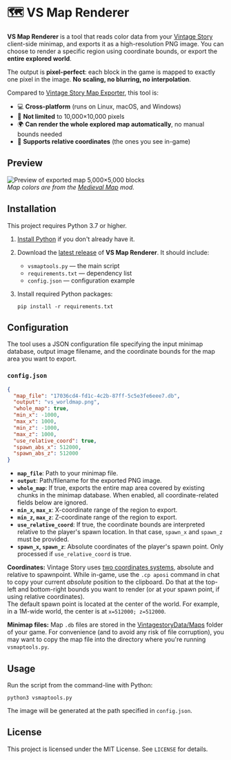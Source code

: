 # 🗺️ VS Map Renderer

**VS Map Renderer** is a tool that reads color data from your [Vintage Story](https://www.vintagestory.at/) client-side minimap, and exports it as a high-resolution PNG image. You can choose to render a specific region using coordinate bounds, or export the **entire explored world**.

The output is **pixel-perfect**: each block in the game is mapped to exactly one pixel in the image. **No scaling, no blurring, no interpolation**.

Compared to [Vintage Story Map Exporter](https://mods.vintagestory.at/vsdbtopng), this tool is:
* 💻 **Cross-platform** (runs on Linux, macOS, and Windows)
* 📏 **Not limited** to 10,000×10,000 pixels
* 🌍 **Can render the whole explored map automatically**, no manual bounds needed
* 🧭 **Supports relative coordinates** (the ones you see in-game)

## Preview 
![Preview of exported map](images/5k_5k_map.png)
5,000×5,000 blocks  
*Map colors are from the [Medieval Map](https://mods.vintagestory.at/marximusmedievalmap) mod.*

## Installation
This project requires Python 3.7 or higher.

1. [Install Python](https://www.python.org/downloads/) if you don't already have it.

2. Download the [latest release](https://github.com/elliotfontaine/vsmaptools/releases/latest) of **VS Map Renderer**. It should include:
   * `vsmaptools.py` — the main script
   * `requirements.txt` — dependency list
   * `config.json` — configuration example

3. Install required Python packages:
   ```shell
   pip install -r requirements.txt
   ```

## Configuration
The tool uses a JSON configuration file specifying the input minimap database, output image filename, and the coordinate bounds for the map area you want to export.

### `config.json`
```json
{
  "map_file": "17036cd4-fd1c-4c2b-87ff-5c5e3fe6eee7.db",
  "output": "vs_worldmap.png",
  "whole_map": true,
  "min_x": -1000,
  "max_x": 1000,
  "min_z": -1000,
  "max_z": 1000,
  "use_relative_coord": true,
  "spawn_abs_x": 512000,
  "spawn_abs_z": 512000
}
```
* **`map_file`**: Path to your minimap file.
* **`output`**: Path/filename for the exported PNG image.
* **`whole_map`**: If true, exports the entire map area covered by existing chunks in the minimap database. When enabled, all coordinate-related fields below are ignored.
* **`min_x`, `max_x`**: X-coordinate range of the region to export.
* **`min_z`, `max_z`**: Z-coordinate range of the region to export.
* **`use_relative_coord`**: If true, the coordinate bounds are interpreted relative to the player's spawn location. In that case, `spawn_x` and `spawn_z` must be provided.
* **`spawn_x`, `spawn_z`**: Absolute coordinates of the player's spawn point. Only processed if `use_relative_coord` is true.

**Coordinates:** Vintage Story uses [two coordinates systems](https://wiki.vintagestory.at/Coordinates), absolute and relative to spawnpoint. While in-game, use the `.cp aposi` command in chat to copy your current *absolute* position to the clipboard. Do that at the top-left and bottom-right bounds you want to render (or at your spawn point, if using relative coordinates).  
The default spawn point is located at the center of the world. For example, in a 1M-wide world, the center is at `x=512000; z=512000`.

**Minimap files:** Map `.db` files are stored in the [VintagestoryData/Maps](https://wiki.vintagestory.at/VintagestoryData_folder) folder of your game. For convenience (and to avoid any risk of file corruption), you may want to copy the map file into the directory where you're running `vsmaptools.py`.

## Usage
Run the script from the command-line with Python:
```shell
python3 vsmaptools.py
```
The image will be generated at the path specified in `config.json`.

## License
This project is licensed under the MIT License. See `LICENSE` for details.
